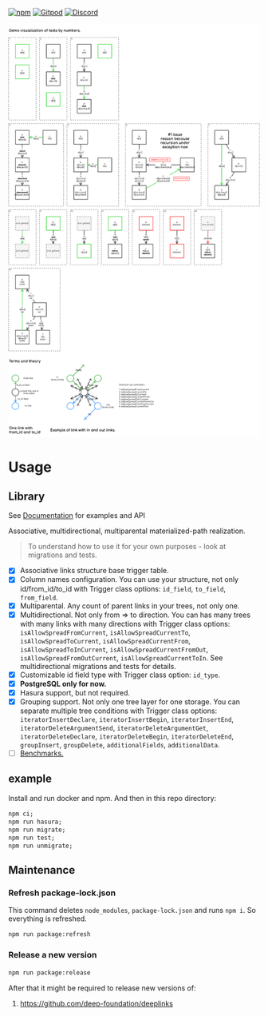 [![npm](https://img.shields.io/npm/v/@deep-foundation/react-hasura.svg)](https://www.npmjs.com/package/@deep-foundation/react-hasura)
[![Gitpod](https://img.shields.io/badge/Gitpod-ready--to--code-blue?logo=gitpod)](https://gitpod.io/#https://github.com/deep-foundation/react-hasura) 
[![Discord](https://badgen.net/badge/icon/discord?icon=discord&label&color=purple)](https://discord.gg/deep-foundation)

![Main](main.png)

# Usage
## Library
See [Documentation] for examples and API

Associative, multidirectional, multiparental materialized-path realization.

> To understand how to use it for your own purposes - look at migrations and tests.

- [x] Associative links structure base trigger table.
- [x] Column names configuration. You can use your structure, not only id/from_id/to_id with Trigger class options: `id_field`, `to_field`, `from_field`.
- [x] Multiparental. Any count of parent links in your trees, not only one.
- [x] Multidirectional. Not only from => to direction. You can has many trees with many links with many directions with Trigger class options: `isAllowSpreadFromCurrent`, `isAllowSpreadCurrentTo`, `isAllowSpreadToCurrent`, `isAllowSpreadCurrentFrom`, `isAllowSpreadToInCurrent`, `isAllowSpreadCurrentFromOut`, `isAllowSpreadFromOutCurrent`, `isAllowSpreadCurrentToIn`. See multidirectional migrations and tests for details.
- [x] Customizable id field type with Trigger class option: `id_type`.
- [x] **PostgreSQL only for now.**
- [x] Hasura support, but not required.
- [x] Grouping support. Not only one tree layer for one storage. You can separate multiple tree conditions with Trigger class options: `iteratorInsertDeclare`, `iteratorInsertBegin`, `iteratorInsertEnd`, `iteratorDeleteArgumentSend`, `iteratorDeleteArgumentGet`, `iteratorDeleteDeclare`, `iteratorDeleteBegin`, `iteratorDeleteEnd`, `groupInsert`, `groupDelete`, `additionalFields`, `additionalData`.
- [ ] [Benchmarks.](https://github.com/deep-foundation/materialized-path/issues/6)

## example

Install and run docker and npm. And then in this repo directory:

```
npm ci;
npm run hasura;
npm run migrate;
npm run test;
npm run unmigrate;
```

[Documentation]: https://deep-foundation.github.io/materialized-path/

## Maintenance

### Refresh package-lock.json

This command deletes `node_modules`, `package-lock.json` and runs `npm i`. So everything is refreshed.

```bash
npm run package:refresh
```

### Release a new version

```bash
npm run package:release
```

After that it might be required to release new versions of:
1. https://github.com/deep-foundation/deeplinks